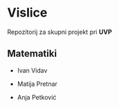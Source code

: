 # Vislice
Repozitorij za skupni projekt pri **UVP**

## Matematiki

- Ivan Vidav

- Matija Pretnar

- Anja Petković
